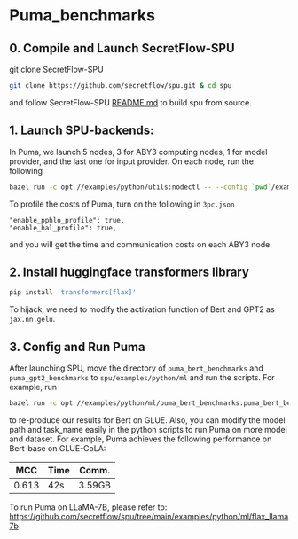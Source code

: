 # Puma_benchmarks

## 0. Compile and Launch SecretFlow-SPU

git clone SecretFlow-SPU

```sh
git clone https://github.com/secretflow/spu.git & cd spu
```

and follow SecretFlow-SPU [README.md](https://github.com/secretflow/spu/blob/main/CONTRIBUTING.md#build) to build spu from source. 

## 1. Launch SPU-backends:

In Puma, we launch 5 nodes, 3 for ABY3 computing nodes, 1 for model provider, and the last one for input provider. On each node, run the following

```sh
bazel run -c opt //examples/python/utils:nodectl -- --config `pwd`/examples/python/ml/puma_bert_benchmarks/3pc.json up
```

To profile the costs of Puma, turn on the following in `3pc.json`

```shell
"enable_pphlo_profile": true,
"enable_hal_profile": true,
```
and you will get the time and communication costs on each ABY3 node.


## 2. Install huggingface transformers library

```sh
pip install 'transformers[flax]'
```
To hijack, we need to modify the activation function of Bert and GPT2 as `jax.nn.gelu`.


## 3. Config and Run Puma
After launching SPU, move the directory of `puma_bert_benchmarks` and `puma_gpt2_benchmarks` to `spu/examples/python/ml` and run the scripts. For example, run

```sh
bazel run -c opt //examples/python/ml/puma_bert_benchmarks:puma_bert_benchmarks
```
to re-produce our results for Bert on GLUE.
Also, you can modify the model path and task_name easily in the python scripts to run Puma on more model and dataset. For example, Puma achieves the following performance on Bert-base on GLUE-CoLA:

| MCC | Time | Comm. |
|-----|------|-------|
|0.613|  42s |3.59GB |  


To run Puma on LLaMA-7B, please refer to: 
https://github.com/secretflow/spu/tree/main/examples/python/ml/flax_llama7b

